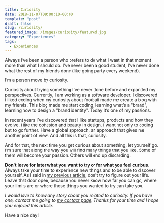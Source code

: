 ```yaml
---
title: Curiosity
date: 2018-11-07T09:00:10+00:00
template: "post"
draft: false
slug: /curiosity/
featured_image: /images/curiosity/featured.jpg
category: "Experiences"
tags:
  - Experiences
---
```


Always I’ve been a person who prefers to do what I want in that moment more than what I should do. I’ve never been a good student, I’ve never done what the rest of my friends done (like going party every weekend).

I’m a person move by curiosity.

Curiosity about trying something I’ve never done before and expanded my perspectives. Currently, I am working as a software developer. I discovered I liked coding when my curiosity about football made me create a blog with my friends. This blog made me start coding, learning what’s a "brand", learning how to design a "brand identity". Today it’s one of my passions.

In recent years I’ve discovered that I like startups, products and how they evolve. I like the cohesion and beauty in design. I want not only to coding but to go further. Have a global approach, an approach that gives me another point of view. And all this is that, curiosity.

And for that, the next time you get curious about something, let yourself go. I’m sure that along the way you will find many things that you like. Some of them will become your passion. Others will end up discarding.

**Don't leave for later what you want to try or for what you feel curious.** Always take your time to experience new things and to be able to discover yourself. As I said in [my previous article](/dont-try-to-figure-it-out-your-life/), don't try to figure out your life. Leave that door open, because you never know how far you can go, where your limits are or where those things you wanted to try can take you.

_I would love to know any story about you related to curiosity. If you have one, contact me going to_ [_my contact page_](/contact/)_. Thanks for your time and I hope you enjoyed this article._

Have a nice day!
